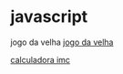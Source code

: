 # javascript
 
 jogo da velha
  <a href="jogodavelha2/index2.html"  >jogo da velha</a>

  <a href="calculadoraimc/index.html">calculadora imc</a>
